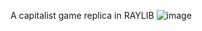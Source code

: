 A capitalist game replica in RAYLIB
![image](https://github.com/carlos1798/MonoRayLib/assets/24571992/325b4fe5-6dac-4b3d-8449-f3cf0ecdb70d)

